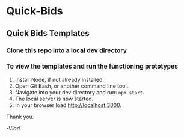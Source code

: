 # Quick-Bids
## Quick Bids Templates

### Clone this repo into a local dev directory
### To view the templates and run the functioning prototypes
1. Install Node, if not already installed.
2. Open Git Bash, or another command line tool.
3. Navigate into your dev directory and run: `npm start`.
4. The local server is now started.
5. In your browser load [http://localhost:3000](http://localhost:3000).

Thank you.

*-Vlad.*
